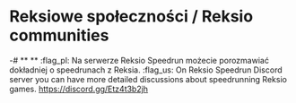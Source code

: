 # Reksiowe społeczności / Reksio communities
-# ** **
:flag_pl: Na serwerze Reksio Speedrun możecie porozmawiać dokładniej o speedrunach z Reksia.
:flag_us: On Reksio Speedrun Discord server you can have more detailed discussions about speedrunning Reksio games.
https://discord.gg/Etz4t3b2jh